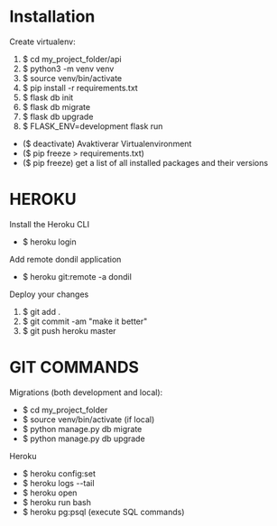 # Installation
Create virtualenv:
1.  $ cd my_project_folder/api
2.  $ python3 -m venv venv
3.  $ source venv/bin/activate
4.  $ pip install -r requirements.txt
5.  $ flask db init
6.  $ flask db migrate
7.  $ flask db upgrade
8.  $ FLASK_ENV=development flask run
*   ($ deactivate) Avaktiverar Virtualenvironment
*   ($ pip freeze > requirements.txt)
*   ($ pip freeze) get a list of all installed packages and their versions


# HEROKU
Install the Heroku CLI
* $ heroku login

Add remote dondil application
* $ heroku git:remote -a dondil

Deploy your changes
   1. $ git add .
   2. $ git commit -am "make it better"
   3. $ git push heroku master


# GIT COMMANDS
Migrations (both development and local):
*   $ cd my_project_folder
*   $ source venv/bin/activate (if local)
*   $ python manage.py db migrate
*   $ python manage.py db upgrade

Heroku
*   $ heroku config:set
*   $ heroku logs --tail
*   $ heroku open
*   $ heroku run bash
*   $ heroku pg:psql (execute SQL commands)
